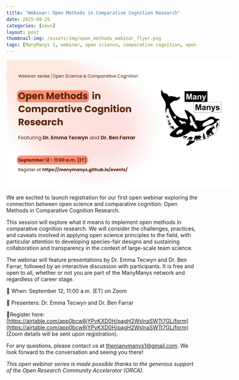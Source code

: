 ```yaml
---
title: "Webinar: Open Methods in Comparative Cognition Research"
date: 2025-08-25
categories: [news]
layout: post
thumbnail-img: /assets/img/open_methods_webinar_flyer.png
tags: [ManyManys 1, webinar, open science, comparative cognition, open methods]
---
```


<div style="text-align: center;">
<img src="https://github.com/manymanys/manymanys.github.io/blob/master/assets/img/open_methods_webinar_flyer.png?raw=true" alt="Open Methods webinar flyer" style="max-width: 600px; height: auto;">
</div>

We are excited to launch registration for our first open webinar exploring the connection between open science and comparative cognition: Open Methods in Comparative Cognition Research.

This session will explore what it means to implement open methods in comparative cognition research. We will consider the challenges, practices, and caveats involved in applying open science principles to the field, with particular attention to developing species-fair designs and sustaining collaboration and transparency in the context of large-scale team science.

The webinar will feature presentations by Dr. Emma Tecwyn and Dr. Ben Farrar, followed by an interactive discussion with participants. It is free and open to all, whether or not you are part of the ManyManys network and regardless of career stage.

📅 When: September 12, 11:00 a.m. (ET) on Zoom

🎤 Presenters: Dr. Emma Tecwyn and Dr. Ben Farrar 

🔗Register here: [https://airtable.com/app0bcw8jYPvKXD0H/pagH2WslnaSWTt7GL/form](https://airtable.com/app0bcw8jYPvKXD0H/pagH2WslnaSWTt7GL/form) (Zoom details will be sent upon registration). 

For any questions, please contact us at themanymanys1@gmail.com. We look forward to the conversation and seeing you there!

*This open webinar series is made possible thanks to the generous support of the Open Research Community Accelerator (ORCA).*
